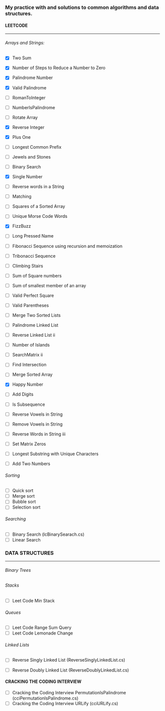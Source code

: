 ### My practice with and solutions to common algorithms and data structures.


#### LEETCODE
-------------------------------
###### Arrays and Strings:

- [X] Two Sum
- [X] Number of Steps to Reduce a Number to Zero
- [X] Palindrome Number
- [X] Valid Palindrome
- [ ] RomanToInteger
- [ ] NumberIsPalindrome
- [ ] Rotate Array
- [X] Reverse Integer
- [X] Plus One
- [ ] Longest Common Prefix
- [ ] Jewels and Stones
- [ ] Binary Search
- [X] Single Number
- [ ] Reverse words in a String
- [ ] Matching
- [ ] Squares of a Sorted Array
- [ ] Unique Morse Code Words
- [X] FizzBuzz
- [ ] Long Pressed Name
- [ ] Fibonacci Sequence using recursion and memoization
- [ ] Tribonacci Sequence
- [ ] Climbing Stairs
- [ ] Sum of Square numbers
- [ ] Sum of smallest member of an array
- [ ] Valid Perfect Square
- [ ] Valid Parentheses
- [ ] Merge Two Sorted Lists
- [ ] Palindrome Linked List
- [ ] Reverse Linked List ii
- [ ] Number of Islands
- [ ] SearchMatrix ii
- [ ] Find Intersection
- [ ] Merge Sorted Array
- [X] Happy Number
- [ ] Add Digits
- [ ] Is Subsequence
- [ ] Reverse Vowels in String
- [ ] Remove Vowels in String
- [ ] Reverse Words in String iii
- [ ] Set Matrix Zeros
- [ ] Longest Substring with Unique Characters
- [ ] Add Two Numbers


###### Sorting
- [ ] Quick sort
- [ ] Merge sort
- [ ] Bubble sort
- [ ] Selection sort

###### Searching
- [ ] Binary Search (lcBinarySearach.cs)
- [ ] Linear Search

### DATA STRUCTURES
---------------
###### Binary Trees

###### Stacks
- [ ] Leet Code Min Stack

###### Queues
- [ ] Leet Code Range Sum Query
- [ ] Leet Code Lemonade Change

###### Linked Lists
- [ ] Reverse Singly Linked List (ReverseSinglyLinkedList.cs)
- [ ] Reverse Doubly Linked List (ReverseDoublyLinkedList.cs)


#### CRACKING THE CODING INTERVIEW

- [ ] Cracking the Coding Interview PermutationIsPalindrome (cciPermutationIsPalindrome.cs)
- [ ] Cracking the Coding Interview URLify (cciURLify.cs)
